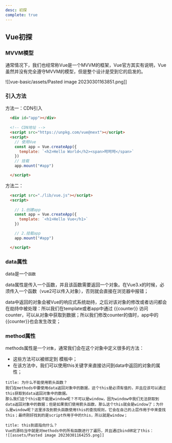 ```yaml
---
desc: 初探
complete: true
---
```


## Vue初探

### MVVM模型

通常情况下，我们也经常称Vue是一个MVVM的框架，Vue官方其实有说明，Vue虽然并没有完全遵守MVVM的模型，但是整个设计是受到它的启发的。

![[vue-basic/assets/Pasted image 20230301163851.png]]

### 引入方法

方法一：CDN引入

```html
  <div id="app"></div>
  
  <!-- CDN地址 -->
  <script src="https://unpkg.com/vue@next"></script>
  <script>
    // 使用Vue
    const app = Vue.createApp({
      template: `<h2>Hello World</h2><span>呵呵呵</span>`
    })
    // 挂载
    app.mount("#app")

  </script>
```

方法二：

```html
  <script src="./lib/vue.js"></script>
  <script>
    
    // 1.创建app
    const app = Vue.createApp({
      template: `<h1>Hello Vue</h1>`
    })

    // 2.挂载app
    app.mount("#app")

  </script>

```


### data属性

data是一个`函数`

data属性是传入一个函数，并且该函数需要返回一个对象。在Vue3.x的时候，必须传入一个函数（vue2可以传入对象），否则就会直接在浏览器中报错；

data中返回的对象会被Vue的响应式系统劫持，之后对该对象的修改或者访问都会在劫持中被处理：所以我们在template或者app中通过 {{counter}} 访问counter，可以从对象中获取到数据；所以我们修改counter的值时，app中的 {{counter}}也会发生改变；

### method属性

methods属性是一个`对象`，通常我们会在这个对象中定义很多的方法：
- 这些方法可以被绑定到 模板中；
- 在该方法中，我们可以使用this关键字来直接访问到data中返回的对象的属性；

```ad-question
title: 为什么不能使用箭头函数？
我们在methods中要使用data返回对象中的数据，这个this是必须有值的，并且应该可以通过this获取到data返回对象中的数据。
那么我们这个this能不能是window呢？不可以是window，因为window中我们无法获取到data返回对象中的数据；但是如果我们使用箭头函数，那么这个this就会是window了；为什么是window呢？这里涉及到箭头函数使用this的查找规则，它会在自己的上层作用于中来查找this；最终刚好找到的是script作用于中的this，所以就是window；
```

```ad-question
title: this到底指向什么？
Vue的源码当中就是对methods中的所有函数进行了遍历，并且通过bind绑定了this：
![[assets/Pasted image 20230301164255.png]]
```